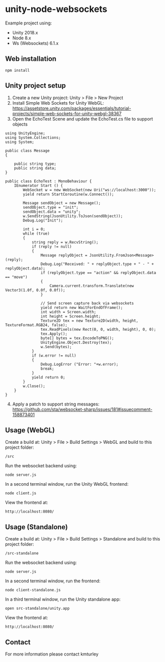 # unity-node-websockets

Example project using:

* Unity 2018.x
* Node 8.x
* Ws (Websockets) 6.1.x

## Web installation

    npm install

## Unity project setup

1) Create a new Unity project: Unity > File > New Project
2) Install Simple Web Sockets for Unity WebGL: https://assetstore.unity.com/packages/essentials/tutorial-projects/simple-web-sockets-for-unity-webgl-38367
3) Open the EchoTest Scene and update the EchoTest.cs file to support objects

```
using UnityEngine;
using System.Collections;
using System;

public class Message
{

    public string type;
    public string data;
}

public class EchoTest : MonoBehaviour {
    IEnumerator Start () {
        WebSocket w = new WebSocket(new Uri("ws://localhost:3000"));
		yield return StartCoroutine(w.Connect());

        Message sendObject = new Message();
        sendObject.type = "init";
        sendObject.data = "unity";
        w.SendString(JsonUtility.ToJson(sendObject));
        Debug.Log("Init");

        int i = 0;
		while (true)
		{
			string reply = w.RecvString();
			if (reply != null)
			{
                Message replyObject = JsonUtility.FromJson<Message>(reply);
                Debug.Log("Received: " + replyObject.type + " - " + replyObject.data);
                if (replyObject.type == "action" && replyObject.data == "move")
                {
                    Camera.current.transform.Translate(new Vector3(1.0f, 0.0f, 0.0f));
                }

                // Send screen capture back via websockets
                yield return new WaitForEndOfFrame();
                int width = Screen.width;
                int height = Screen.height;
                Texture2D tex = new Texture2D(width, height, TextureFormat.RGB24, false);
                tex.ReadPixels(new Rect(0, 0, width, height), 0, 0);
                tex.Apply();
                byte[] bytes = tex.EncodeToPNG();
                UnityEngine.Object.Destroy(tex);
                w.Send(bytes);
            }
            if (w.error != null)
			{
				Debug.LogError ("Error: "+w.error);
				break;
			}
			yield return 0;
		}
		w.Close();
	}
}
```

4) Apply a patch to support string messages: https://github.com/sta/websocket-sharp/issues/181#issuecomment-158873401

## Usage (WebGL)

Create a build at: Unity > File > Build Settings > WebGL and build to this project folder:

    /src

Run the websocket backend using:

    node server.js

In a second terminal window, run the Unity WebGL frontend:

    node client.js

View the frontend at:

    http://localhost:8080/


## Usage (Standalone)

Create a build at: Unity > File > Build Settings > Standalone and build to this project folder:

    /src-standalone

Run the websocket backend using:

    node server.js

In a second terminal window, run the frontend:

    node client-standalone.js

In a third terminal window, run the Unity standalone app:

    open src-standalone/unity.app

View the frontend at:

    http://localhost:8080/
    


## Contact

For more information please contact kmturley
